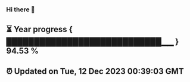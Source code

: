 ### Hi there 👋
⏳ Year progress { ████████████████████████████▁▁ } 94.53 %
---
⏰ Updated on Tue, 12 Dec 2023 00:39:03 GMT
---

